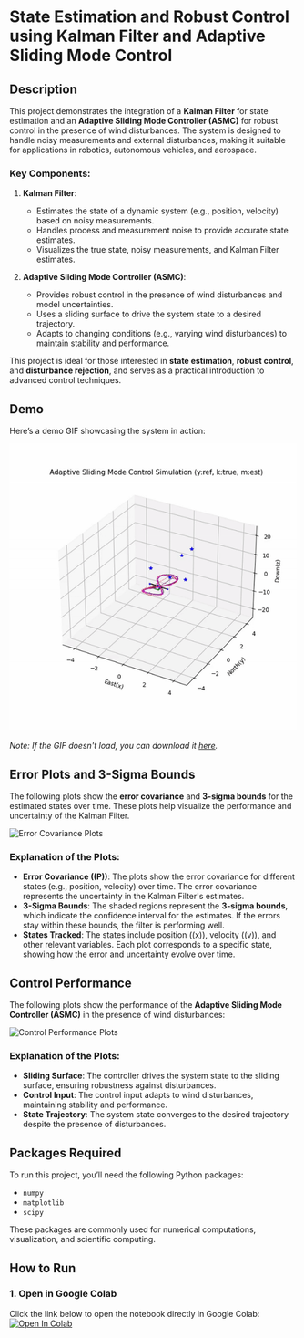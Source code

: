 # State Estimation and Robust Control using Kalman Filter and Adaptive Sliding Mode Control

## Description  
This project demonstrates the integration of a **Kalman Filter** for state estimation and an **Adaptive Sliding Mode Controller (ASMC)** for robust control in the presence of wind disturbances. The system is designed to handle noisy measurements and external disturbances, making it suitable for applications in robotics, autonomous vehicles, and aerospace.

### Key Components:
1. **Kalman Filter**:  
   - Estimates the state of a dynamic system (e.g., position, velocity) based on noisy measurements.  
   - Handles process and measurement noise to provide accurate state estimates.  
   - Visualizes the true state, noisy measurements, and Kalman Filter estimates.  

2. **Adaptive Sliding Mode Controller (ASMC)**:  
   - Provides robust control in the presence of wind disturbances and model uncertainties.  
   - Uses a sliding surface to drive the system state to a desired trajectory.  
   - Adapts to changing conditions (e.g., varying wind disturbances) to maintain stability and performance.  

This project is ideal for those interested in **state estimation**, **robust control**, and **disturbance rejection**, and serves as a practical introduction to advanced control techniques.

## Demo  
Here’s a demo GIF showcasing the system in action:  

![demo_AdaptiveSMC GIF](./demo_AdaptiveSMC.gif)

*Note: If the GIF doesn't load, you can download it [here](./demo.gif).*

## Error Plots and 3-Sigma Bounds  
The following plots show the **error covariance** and **3-sigma bounds** for the estimated states over time. These plots help visualize the performance and uncertainty of the Kalman Filter.

![Error Covariance Plots](./error_cov_plots_kf.png)

### Explanation of the Plots:
- **Error Covariance (\(P\))**: The plots show the error covariance for different states (e.g., position, velocity) over time. The error covariance represents the uncertainty in the Kalman Filter's estimates.
- **3-Sigma Bounds**: The shaded regions represent the **3-sigma bounds**, which indicate the confidence interval for the estimates. If the errors stay within these bounds, the filter is performing well.
- **States Tracked**: The states include position (\(x\)), velocity (\(v\)), and other relevant variables. Each plot corresponds to a specific state, showing how the error and uncertainty evolve over time.

## Control Performance  
The following plots show the performance of the **Adaptive Sliding Mode Controller (ASMC)** in the presence of wind disturbances:

![Control Performance Plots](./control_performance_plots.png)

### Explanation of the Plots:
- **Sliding Surface**: The controller drives the system state to the sliding surface, ensuring robustness against disturbances.
- **Control Input**: The control input adapts to wind disturbances, maintaining stability and performance.
- **State Trajectory**: The system state converges to the desired trajectory despite the presence of disturbances.

## Packages Required  
To run this project, you’ll need the following Python packages:  
- `numpy`  
- `matplotlib`  
- `scipy`  

These packages are commonly used for numerical computations, visualization, and scientific computing.

## How to Run  

### 1. Open in Google Colab  
Click the link below to open the notebook directly in Google Colab:  
[![Open In Colab](https://colab.research.google.com/assets/colab-badge.svg)](https://colab.research.google.com/drive/1ZHbnG8qDobRliNeZJ2yeug6ak6jDQXeW#scrollTo=50XN6K6F3Kx_)
